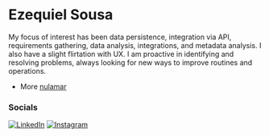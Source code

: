<h1>Ezequiel Sousa</h1>

<p>My focus of interest has been data persistence, integration via API, requirements gathering, data analysis, integrations, and metadata analysis. I also have a slight flirtation with UX. I am proactive in identifying and resolving problems, always looking for new ways to improve routines and operations.</p>

* More [nulamar](http://nulamar.netlify.app/)

### Socials
[![LinkedIn](https://img.shields.io/badge/-LinkedIn-000?style=for-the-badge&logo=linkedin&logoColor=5CE1E6&color:FFF)](https://www.linkedin.com/in/escwolf)
[![Instagram](https://img.shields.io/badge/-Instagram-000?style=for-the-badge&logo=instagram&logoColor=5CE1E6&color:FFF)](https://www.instagram.com/escacervo/)
